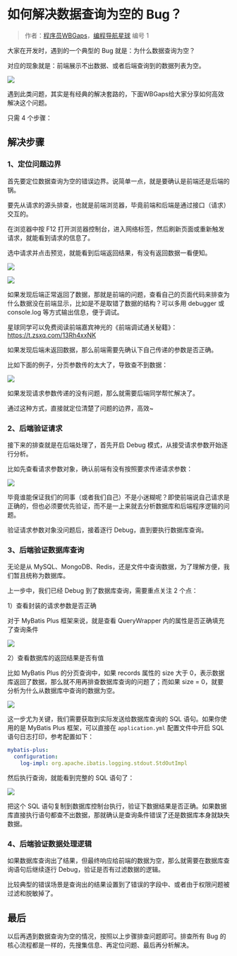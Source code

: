 # 如何解决数据查询为空的 Bug？

> 作者：[程序员WBGaps](https://space.bilibili.com/12890453/)，[编程导航星球](https://yuyuanweb.feishu.cn/wiki/VC1qwmX9diCBK3kidyec74vFnde) 编号 1



大家在开发时，遇到的一个典型的 Bug 就是：为什么数据查询为空？

对应的现象就是：前端展示不出数据、或者后端查询到的数据列表为空。

![](https://pic.yupi.icu/1/1698891856196-b6f20274-9224-4fd9-a0c8-f10a46170aef-20231102133931574.png)

遇到此类问题，其实是有经典的解决套路的，下面WBGaps给大家分享如何高效解决这个问题。

只需 4 个步骤：



## 解决步骤

### 1、定位问题边界

首先要定位数据查询为空的错误边界。说简单一点，就是要确认是前端还是后端的锅。

要先从请求的源头排查，也就是前端浏览器，毕竟前端和后端是通过接口（请求）交互的。

在浏览器中按 F12 打开浏览器控制台，进入网络标签，然后刷新页面或重新触发请求，就能看到请求的信息了。

选中请求并点击预览，就能看到后端返回结果，有没有返回数据一看便知。

![](https://pic.yupi.icu/1/1698891947432-a521a5c2-2c57-4307-bad3-0242cb3dff67-20231102133931604.png)

![](https://pic.yupi.icu/1/1698892093874-2517f3bf-49d5-40c8-9f8c-c6c40fe926e6-20231102133931639.png)



如果发现后端正常返回了数据，那就是前端的问题，查看自己的页面代码来排查为什么数据没在前端显示，比如是不是取错了数据的结构？可以多用 debugger 或 console.log 等方式输出信息，便于调试。

星球同学可以免费阅读前端嘉宾神光的《前端调试通关秘籍》：https://t.zsxq.com/13Rh4xxNK



如果发现后端未返回数据，那么前端需要先确认下自己传递的参数是否正确。

比如下面的例子，分页参数传的太大了，导致查不到数据：

![](https://pic.yupi.icu/1/1698892380058-7484b6af-21ef-4159-9267-64e22c162a90-20231102133931650.png)



如果发现请求参数传递的没有问题，那么就需要后端同学帮忙解决了。

通过这种方式，直接就定位清楚了问题的边界，高效~



### 2、后端验证请求

接下来的排查就是在后端处理了，首先开启 Debug 模式，从接受请求参数开始逐行分析。

比如先查看请求参数对象，确认前端有没有按照要求传递请求参数：

![](https://pic.yupi.icu/1/1698893025601-50145488-e10a-47a2-a787-8d5e66e23e81-20231102133931709.png)

毕竟谁能保证我们的同事（或者我们自己）不是小迷糊呢？即使前端说自己请求是正确的，但也必须要优先验证，而不是一上来就去分析数据库和后端程序逻辑的问题。

验证请求参数对象没问题后，接着逐行 Debug，直到要执行数据库查询。



### 3、后端验证数据库查询

无论是从 MySQL、MongoDB、Redis，还是文件中查询数据，为了理解方便，我们暂且统称为数据库。

上一步中，我们已经 Debug 到了数据库查询，需要重点关注 2 个点：

1）查看封装的请求参数是否正确

对于 MyBatis Plus 框架来说，就是查看 QueryWrapper 内的属性是否正确填充了查询条件

![](https://pic.yupi.icu/1/1698893321346-e29f225f-4506-4c3a-a0f7-77b176bfcb6e-20231102133931781.png)



2）查看数据库的返回结果是否有值

比如 MyBatis Plus 的分页查询中，如果 records 属性的 size 大于 0，表示数据库返回了数据，那么就不用再排查数据库查询的问题了；而如果 size = 0，就要分析为什么从数据库中查询的数据为空。

![](https://pic.yupi.icu/1/1698893389456-177c8d95-3825-44f6-b713-98d7dddaa31f-20231102133931819.png)



这一步尤为关键，我们需要获取到实际发送给数据库查询的 SQL 语句。如果你使用的是 MyBatis Plus 框架，可以直接在 `application.yml` 配置文件中开启 SQL 语句日志打印，参考配置如下：

```yaml
mybatis-plus:
  configuration:
    log-impl: org.apache.ibatis.logging.stdout.StdOutImpl
```



然后执行查询，就能看到完整的 SQL 语句了：

![](https://pic.yupi.icu/1/1698902718455-5731f602-a2ee-4b7c-8ca6-9bbf2790bc59-20231102133931835.png)



把这个 SQL 语句复制到数据库控制台执行，验证下数据结果是否正确。如果数据库直接执行语句都查不出数据，那就确认是查询条件错误了还是数据库本身就缺失数据。



### 4、后端验证数据处理逻辑

如果数据库查询出了结果，但最终响应给前端的数据为空，那么就需要在数据库查询语句后继续逐行 Debug，验证是否有过滤数据的逻辑。

比较典型的错误场景是查询出的结果设置到了错误的字段中、或者由于权限问题被过滤和脱敏掉了。



## 最后

以后再遇到数据查询为空的情况，按照以上步骤排查问题即可。排查所有 Bug 的核心流程都是一样的，先搜集信息、再定位问题、最后再分析解决。

